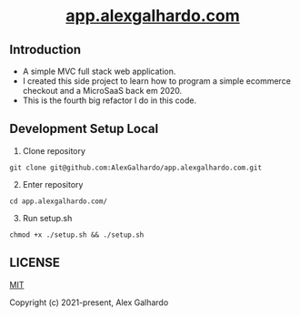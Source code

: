 <div align="center">
   <h1 align="center"><a href="https://app.alexgalhardo.com/" target="_blank">app.alexgalhardo.com</a></h1>
</div>

## Introduction

- A simple MVC full stack web application.
- I created this side project to learn how to program a simple ecommerce checkout and a MicroSaaS back em 2020.
- This is the fourth big refactor I do in this code.

## Development Setup Local

1. Clone repository
```
git clone git@github.com:AlexGalhardo/app.alexgalhardo.com.git
```

2. Enter repository
```
cd app.alexgalhardo.com/
```

3. Run setup.sh
```
chmod +x ./setup.sh && ./setup.sh
```

## LICENSE

[MIT](http://opensource.org/licenses/MIT)

Copyright (c) 2021-present, Alex Galhardo
